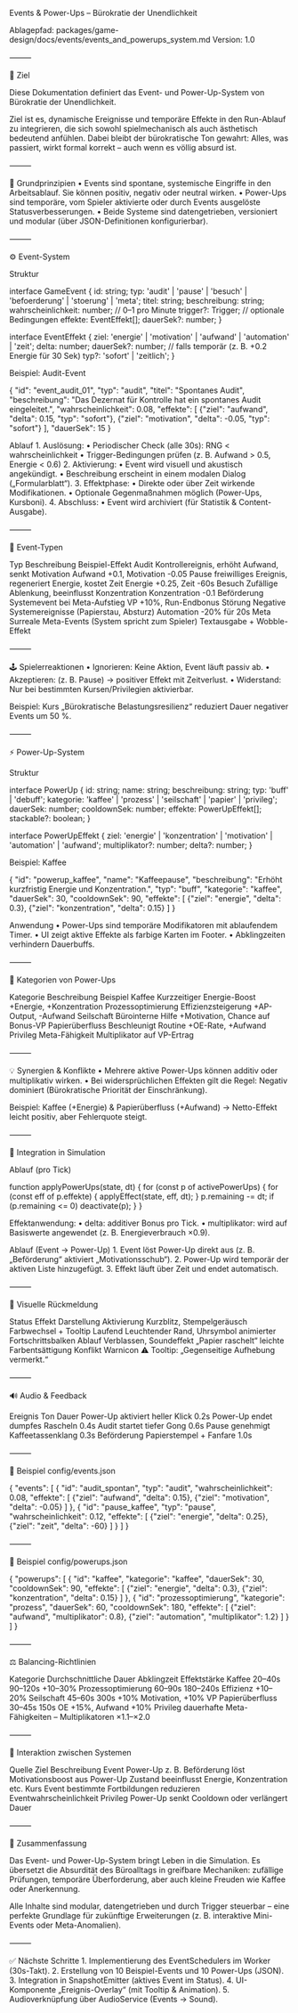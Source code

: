 Events & Power-Ups – Bürokratie der Unendlichkeit

Ablagepfad: packages/game-design/docs/events/events_and_powerups_system.md
Version: 1.0

⸻

🎯 Ziel

Diese Dokumentation definiert das Event- und Power-Up-System von Bürokratie der Unendlichkeit.

Ziel ist es, dynamische Ereignisse und temporäre Effekte in den Run-Ablauf zu integrieren, die sich sowohl spielmechanisch als auch ästhetisch bedeutend anfühlen. Dabei bleibt der bürokratische Ton gewahrt: Alles, was passiert, wirkt formal korrekt – auch wenn es völlig absurd ist.

⸻

🧩 Grundprinzipien
	•	Events sind spontane, systemische Eingriffe in den Arbeitsablauf. Sie können positiv, negativ oder neutral wirken.
	•	Power-Ups sind temporäre, vom Spieler aktivierte oder durch Events ausgelöste Statusverbesserungen.
	•	Beide Systeme sind datengetrieben, versioniert und modular (über JSON-Definitionen konfigurierbar).

⸻

⚙️ Event-System

Struktur

interface GameEvent {
  id: string;
  typ: 'audit' | 'pause' | 'besuch' | 'befoerderung' | 'stoerung' | 'meta';
  titel: string;
  beschreibung: string;
  wahrscheinlichkeit: number; // 0–1 pro Minute
  trigger?: Trigger; // optionale Bedingungen
  effekte: EventEffekt[];
  dauerSek?: number;
}

interface EventEffekt {
  ziel: 'energie' | 'motivation' | 'aufwand' | 'automation' | 'zeit';
  delta: number;
  dauerSek?: number; // falls temporär (z. B. +0.2 Energie für 30 Sek)
  typ?: 'sofort' | 'zeitlich';
}

Beispiel: Audit-Event

{
  "id": "event_audit_01",
  "typ": "audit",
  "titel": "Spontanes Audit",
  "beschreibung": "Das Dezernat für Kontrolle hat ein spontanes Audit eingeleitet.",
  "wahrscheinlichkeit": 0.08,
  "effekte": [
    {"ziel": "aufwand", "delta": 0.15, "typ": "sofort"},
    {"ziel": "motivation", "delta": -0.05, "typ": "sofort"}
  ],
  "dauerSek": 15
}

Ablauf
	1.	Auslösung:
	•	Periodischer Check (alle 30s): RNG < wahrscheinlichkeit
	•	Trigger-Bedingungen prüfen (z. B. Aufwand > 0.5, Energie < 0.6)
	2.	Aktivierung:
	•	Event wird visuell und akustisch angekündigt.
	•	Beschreibung erscheint in einem modalen Dialog („Formularblatt“).
	3.	Effektphase:
	•	Direkte oder über Zeit wirkende Modifikationen.
	•	Optionale Gegenmaßnahmen möglich (Power-Ups, Kursboni).
	4.	Abschluss:
	•	Event wird archiviert (für Statistik & Content-Ausgabe).

⸻

🧠 Event-Typen

Typ	Beschreibung	Beispiel-Effekt
Audit	Kontrollereignis, erhöht Aufwand, senkt Motivation	Aufwand +0.1, Motivation -0.05
Pause	freiwilliges Ereignis, regeneriert Energie, kostet Zeit	Energie +0.25, Zeit -60s
Besuch	Zufällige Ablenkung, beeinflusst Konzentration	Konzentration -0.1
Beförderung	Systemevent bei Meta-Aufstieg	VP +10%, Run-Endbonus
Störung	Negative Systemereignisse (Papierstau, Absturz)	Automation -20% für 20s
Meta	Surreale Meta-Events (System spricht zum Spieler)	Textausgabe + Wobble-Effekt


⸻

🕹️ Spielerreaktionen
	•	Ignorieren: Keine Aktion, Event läuft passiv ab.
	•	Akzeptieren: (z. B. Pause) → positiver Effekt mit Zeitverlust.
	•	Widerstand: Nur bei bestimmten Kursen/Privilegien aktivierbar.

Beispiel: Kurs „Bürokratische Belastungsresilienz“ reduziert Dauer negativer Events um 50 %.

⸻

⚡ Power-Up-System

Struktur

interface PowerUp {
  id: string;
  name: string;
  beschreibung: string;
  typ: 'buff' | 'debuff';
  kategorie: 'kaffee' | 'prozess' | 'seilschaft' | 'papier' | 'privileg';
  dauerSek: number;
  cooldownSek: number;
  effekte: PowerUpEffekt[];
  stackable?: boolean;
}

interface PowerUpEffekt {
  ziel: 'energie' | 'konzentration' | 'motivation' | 'automation' | 'aufwand';
  multiplikator?: number;
  delta?: number;
}

Beispiel: Kaffee

{
  "id": "powerup_kaffee",
  "name": "Kaffeepause",
  "beschreibung": "Erhöht kurzfristig Energie und Konzentration.",
  "typ": "buff",
  "kategorie": "kaffee",
  "dauerSek": 30,
  "cooldownSek": 90,
  "effekte": [
    {"ziel": "energie", "delta": 0.3},
    {"ziel": "konzentration", "delta": 0.15}
  ]
}

Anwendung
	•	Power-Ups sind temporäre Modifikatoren mit ablaufendem Timer.
	•	UI zeigt aktive Effekte als farbige Karten im Footer.
	•	Abklingzeiten verhindern Dauerbuffs.

⸻

🧩 Kategorien von Power-Ups

Kategorie	Beschreibung	Beispiel
Kaffee	Kurzzeitiger Energie-Boost	+Energie, +Konzentration
Prozessoptimierung	Effizienzsteigerung	+AP-Output, -Aufwand
Seilschaft	Bürointerne Hilfe	+Motivation, Chance auf Bonus-VP
Papierüberfluss	Beschleunigt Routine	+OE-Rate, +Aufwand
Privileg	Meta-Fähigkeit	Multiplikator auf VP-Ertrag


⸻

💡 Synergien & Konflikte
	•	Mehrere aktive Power-Ups können additiv oder multiplikativ wirken.
	•	Bei widersprüchlichen Effekten gilt die Regel: Negativ dominiert (Bürokratische Priorität der Einschränkung).

Beispiel: Kaffee (+Energie) & Papierüberfluss (+Aufwand) → Netto-Effekt leicht positiv, aber Fehlerquote steigt.

⸻

🔁 Integration in Simulation

Ablauf (pro Tick)

function applyPowerUps(state, dt) {
  for (const p of activePowerUps) {
    for (const eff of p.effekte) {
      applyEffect(state, eff, dt);
    }
    p.remaining -= dt;
    if (p.remaining <= 0) deactivate(p);
  }
}

Effektanwendung:
	•	delta: additiver Bonus pro Tick.
	•	multiplikator: wird auf Basiswerte angewendet (z. B. Energieverbrauch ×0.9).

Ablauf (Event → Power-Up)
	1.	Event löst Power-Up direkt aus (z. B. „Beförderung“ aktiviert „Motivationsschub“).
	2.	Power-Up wird temporär der aktiven Liste hinzugefügt.
	3.	Effekt läuft über Zeit und endet automatisch.

⸻

🎨 Visuelle Rückmeldung

Status	Effekt	Darstellung
Aktivierung	Kurzblitz, Stempelgeräusch	Farbwechsel + Tooltip
Laufend	Leuchtender Rand, Uhrsymbol	animierter Fortschrittsbalken
Ablauf	Verblassen, Soundeffekt „Papier raschelt“	leichte Farbentsättigung
Konflikt	Warnicon ⚠️	Tooltip: „Gegenseitige Aufhebung vermerkt.“


⸻

🔊 Audio & Feedback

Ereignis	Ton	Dauer
Power-Up aktiviert	heller Klick	0.2s
Power-Up endet	dumpfes Rascheln	0.4s
Audit startet	tiefer Gong	0.6s
Pause genehmigt	Kaffeetassenklang	0.3s
Beförderung	Papierstempel + Fanfare	1.0s


⸻

🧾 Beispiel config/events.json

{
  "events": [
    {
      "id": "audit_spontan",
      "typ": "audit",
      "wahrscheinlichkeit": 0.08,
      "effekte": [
        {"ziel": "aufwand", "delta": 0.15},
        {"ziel": "motivation", "delta": -0.05}
      ]
    },
    {
      "id": "pause_kaffee",
      "typ": "pause",
      "wahrscheinlichkeit": 0.12,
      "effekte": [
        {"ziel": "energie", "delta": 0.25},
        {"ziel": "zeit", "delta": -60}
      ]
    }
  ]
}


⸻

🧾 Beispiel config/powerups.json

{
  "powerups": [
    {
      "id": "kaffee",
      "kategorie": "kaffee",
      "dauerSek": 30,
      "cooldownSek": 90,
      "effekte": [
        {"ziel": "energie", "delta": 0.3},
        {"ziel": "konzentration", "delta": 0.15}
      ]
    },
    {
      "id": "prozessoptimierung",
      "kategorie": "prozess",
      "dauerSek": 60,
      "cooldownSek": 180,
      "effekte": [
        {"ziel": "aufwand", "multiplikator": 0.8},
        {"ziel": "automation", "multiplikator": 1.2}
      ]
    }
  ]
}


⸻

⚖️ Balancing-Richtlinien

Kategorie	Durchschnittliche Dauer	Abklingzeit	Effektstärke
Kaffee	20–40s	90–120s	+10–30%
Prozessoptimierung	60–90s	180–240s	Effizienz +10–20%
Seilschaft	45–60s	300s	+10% Motivation, +10% VP
Papierüberfluss	30–45s	150s	OE +15%, Aufwand +10%
Privileg	dauerhafte Meta-Fähigkeiten	–	Multiplikatoren ×1.1–×2.0


⸻

🧮 Interaktion zwischen Systemen

Quelle	Ziel	Beschreibung
Event	Power-Up	z. B. Beförderung löst Motivationsboost aus
Power-Up	Zustand	beeinflusst Energie, Konzentration etc.
Kurs	Event	bestimmte Fortbildungen reduzieren Eventwahrscheinlichkeit
Privileg	Power-Up	senkt Cooldown oder verlängert Dauer


⸻

🧾 Zusammenfassung

Das Event- und Power-Up-System bringt Leben in die Simulation.
Es übersetzt die Absurdität des Büroalltags in greifbare Mechaniken: zufällige Prüfungen, temporäre Überforderung, aber auch kleine Freuden wie Kaffee oder Anerkennung.

Alle Inhalte sind modular, datengetrieben und durch Trigger steuerbar – eine perfekte Grundlage für zukünftige Erweiterungen (z. B. interaktive Mini-Events oder Meta-Anomalien).

⸻

✅ Nächste Schritte
	1.	Implementierung des EventSchedulers im Worker (30s-Takt).
	2.	Erstellung von 10 Beispiel-Events und 10 Power-Ups (JSON).
	3.	Integration in SnapshotEmitter (aktives Event im Status).
	4.	UI-Komponente „Ereignis-Overlay“ (mit Tooltip & Animation).
	5.	Audioverknüpfung über AudioService (Events → Sound).